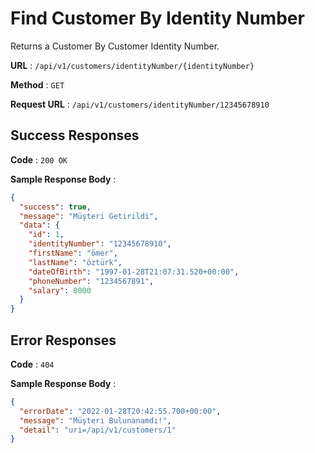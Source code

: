 # Find Customer By Identity Number

Returns a Customer By Customer Identity Number.

**URL** : `/api/v1/customers/identityNumber/{identityNumber}`

**Method** : `GET`

**Request URL** : `/api/v1/customers/identityNumber/12345678910`

## Success Responses

**Code** : `200 OK`

**Sample Response Body** :

```json
{
  "success": true,
  "message": "Müşteri Getirildi",
  "data": {
    "id": 1,
    "identityNumber": "12345678910",
    "firstName": "ömer",
    "lastName": "öztürk",
    "dateOfBirth": "1997-01-28T21:07:31.520+00:00",
    "phoneNumber": "1234567891",
    "salary": 8000
  }
}
```

## Error Responses

**Code** : `404`

**Sample Response Body** :

```json
{
  "errorDate": "2022-01-28T20:42:55.700+00:00",
  "message": "Müşteri Bulunanamdı!",
  "detail": "uri=/api/v1/customers/1"
}
```
